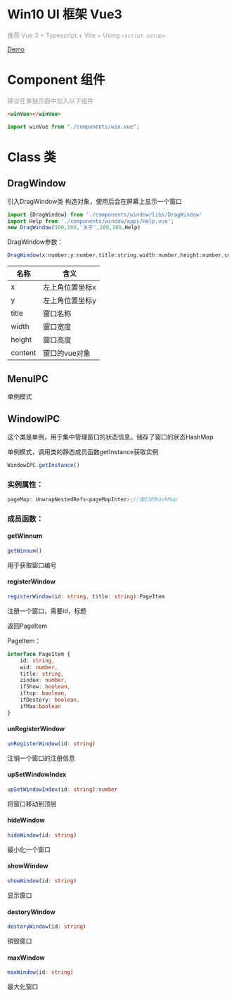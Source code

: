 <!--
 * @Author: zhangweiyuan-Royal
 * @LastEditTime: 2021-08-09 17:34:27
 * @Description: 
 * @FilePath: /myindex/README.md
-->
# Win10 UI 框架 Vue3

<span style="color:#999;text-align:center">推荐 Vue 3 + Typescript + Vite + Using `<script setup>`
</span>

<a href="http://myim.online" target="_blank">Demo</a>
<!-- : [myim.online](http://myim.online) -->



# Component 组件

<span style="color:#999;text-align:center">
建议在单独页面中加入以下组件
</span>

```html
<winVue></winVue>
```
```js
import winVue from "./components/win.vue";
```
    
<!-- ### TaskBar
win10的任务栏
### MenuList
右键的菜单
### Desktop
桌面的图标
### Bluescen
屏幕状态 -->

# Class 类

## DragWindow

引入DragWindow类
构造对象，使用后会在屏幕上显示一个窗口

```js
import {DragWindow} from './components/window/libs/DragWindow'
import Help from './components/window/apps/Help.vue';
new DragWindow(100,100,'关于',200,100,Help)

```

DragWindow参数：

```js
DragWindow(x:number,y:number,title:string,width:number,height:number,content:Object)
```

|  名称   | 含义  |
|  ----  | ----  |
| x  | 左上角位置坐标x |
| y  | 左上角位置坐标y |
| title  | 窗口名称 |
| width  | 窗口宽度 |
| height  | 窗口高度 |
| content  | 窗口的vue对象 |

## MenuIPC

单例模式

## WindowIPC

这个类是单例，用于集中管理窗口的状态信息。储存了窗口的状态HashMap

单例模式，调用类的静态成员函数getInstance获取实例

```js
WindowIPC.getInstance()
```
### 实例属性：

```ts
pageMap: UnwrapNestedRefs<pageMapInter>;//窗口的hashMap
```
### 成员函数：

#### getWinnum
```ts
getWinnum() 
```
用于获取窗口编号

#### registerWindow
```ts
registerWindow(id: string, title: string):PageItem 
```
注册一个窗口，需要id，标题

返回PageItem

PageItem：
```ts
interface PageItem {
    id: string,
    wid: number,
    title: string,
    zindex: number,
    ifShow: boolean,
    iftop: boolean,
    ifDestory: boolean,
    ifMax:boolean
}
```

#### unRegisterWindow
```ts
unRegisterWindow(id: string) 
```
注销一个窗口的注册信息


#### upSetWindowIndex
```ts
upSetWindowIndex(id: string):number
```
将窗口移动到顶层


#### hideWindow

```ts
hideWindow(id: string)
```
最小化一个窗口

#### showWindow

```ts
showWindow(id: string)
```
显示窗口

#### destoryWindow

```ts
destoryWindow(id: string)
```
销毁窗口

#### maxWindow

```ts
maxWindow(id: string) 
```
最大化窗口